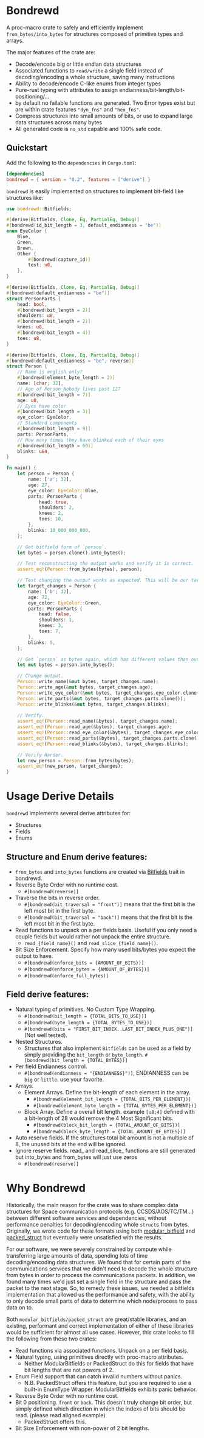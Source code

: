 # Bondrewd

A proc-macro crate to safely and efficiently implement `from_bytes/into_bytes` for structures composed of primitive types and arrays.

The major features of the crate are:

* Decode/encode big or little endian data structures
* Associated functions to `read/write` a single field instead of decoding/encoding a whole structure, saving many instructions
* Ability to decode/encode C-like enums from integer types
* Pure-rust typing with attributes to assign endianness/bit-length/bit-positioning/...
* by default no failable functions are generated. Two Error types exist but are within crate features `"dyn_fns"` and `"hex_fns"`.
* Compress structures into small amounts of bits, or use to expand large data structures across many bytes
* All generated code is `no_std` capable and 100% safe code.

## Quickstart

Add the following to the `dependencies` in `Cargo.toml`:

```toml
[dependencies]
bondrewd = { version = "0.2", features = ["derive"] }
```

`bondrewd` is easily implemented on structures to implement bit-field like structures like:
```rust
use bondrewd::Bitfields;

#[derive(Bitfields, Clone, Eq, PartialEq, Debug)]
#[bondrewd(id_bit_length = 3, default_endianness = "be")]
enum EyeColor {
    Blue,
    Green,
    Brown,
    Other {
        #[bondrewd(capture_id)]
        test: u8,
    },
}

#[derive(Bitfields, Clone, Eq, PartialEq, Debug)]
#[bondrewd(default_endianness = "be")]
struct PersonParts {
    head: bool,
    #[bondrewd(bit_length = 2)]
    shoulders: u8,
    #[bondrewd(bit_length = 2)]
    knees: u8,
    #[bondrewd(bit_length = 4)]
    toes: u8,
}

#[derive(Bitfields, Clone, Eq, PartialEq, Debug)]
#[bondrewd(default_endianness = "be", reverse)]
struct Person {
    // Name is english only?
    #[bondrewd(element_byte_length = 2)]
    name: [char; 32],
    // Age of Person Nobody lives past 127
    #[bondrewd(bit_length = 7)]
    age: u8,
    // Eyes have color
    #[bondrewd(bit_length = 3)]
    eye_color: EyeColor,
    // Standard components
    #[bondrewd(bit_length = 9)]
    parts: PersonParts,
    // How many times they have blinked each of their eyes
    #[bondrewd(bit_length = 60)]
    blinks: u64,
}

fn main() {
    let person = Person {
        name: ['a'; 32],
        age: 27,
        eye_color: EyeColor::Blue,
        parts: PersonParts {
            head: true,
            shoulders: 2,
            knees: 2,
            toes: 10,
        },
        blinks: 10_000_000_000,
    };

    // Get bitfield form of `person`.
    let bytes = person.clone().into_bytes();

    // Test reconstructing the output works and verify it is correct.
    assert_eq!(Person::from_bytes(bytes), person);

    // Test changing the output works as expected. This will be our target.
    let target_changes = Person {
        name: ['b'; 32],
        age: 72,
        eye_color: EyeColor::Green,
        parts: PersonParts {
            head: false,
            shoulders: 1,
            knees: 3,
            toes: 7,
        },
        blinks: 5,
    };

    // Get `person` as bytes again, which has different values than out target. 
    let mut bytes = person.into_bytes();

    // Change output.
    Person::write_name(&mut bytes, target_changes.name);
    Person::write_age(&mut bytes, target_changes.age);
    Person::write_eye_color(&mut bytes, target_changes.eye_color.clone());
    Person::write_parts(&mut bytes, target_changes.parts.clone());
    Person::write_blinks(&mut bytes, target_changes.blinks);
    
    // Verify.
    assert_eq!(Person::read_name(&bytes), target_changes.name);
    assert_eq!(Person::read_age(&bytes), target_changes.age);
    assert_eq!(Person::read_eye_color(&bytes), target_changes.eye_color.clone());
    assert_eq!(Person::read_parts(&bytes), target_changes.parts.clone());
    assert_eq!(Person::read_blinks(&bytes), target_changes.blinks);

    // Verify Harder.
    let new_person = Person::from_bytes(bytes);
    assert_eq!(new_person, target_changes);
}

```

# Usage Derive Details

`bondrewd` implements several derive attributes for:

* Structures
* Fields
* Enums

## Structure and Enum derive features:

* `from_bytes` and `into_bytes` functions are created via [Bitfields](https://docs.rs/bondrewd/0.1.3/bondrewd/trait.Bitfields.html) trait in bondrewd.
* Reverse Byte Order with no runtime cost.
  * `#[bondrewd(reverse)]`
* Traverse the bits in reverse order.
  * `#[bondrewd(bit_traversal = "front")]` means that the first bit is the left most bit in the first byte.
  * `#[bondrewd(bit_traversal = "back")]` means that the first bit is the left most bit in the first byte.
* Read functions to unpack on a per fields basis. Useful if you only need a couple fields but would rather not unpack the entire structure.
  * `read_{field_name}()` and `read_slice_{field_name}()`.
* Bit Size Enforcement. Specify how many used bits/bytes you expect the output to have.
  * `#[bondrewd(enforce_bits = {AMOUNT_OF_BITS})]`
  * `#[bondrewd(enforce_bytes = {AMOUNT_OF_BYTES})]`
  * `#[bondrewd(enforce_full_bytes)]`

## Field derive features:

* Natural typing of primitives. No Custom Type Wrapping.
  * `#[bondrewd(bit_length = {TOTAL_BITS_TO_USE})]`
  * `#[bondrewd(byte_length = {TOTAL_BYTES_TO_USE})]`
  * `#[bondrewd(bits = "FIRST_BIT_INDEX..LAST_BIT_INDEX_PLUS_ONE")]` (Not well tested).
* Nested Structures.
  * Structures that also implement `Bitfields` can be used as a field by simply providing the `bit_length` or `byte_length`. `#[bondrewd(bit_length = {TOTAL_BYTES})]`
* Per field Endianness control.
  * `#[bondrewd(endianness = "{ENDIANNESS}")]`, ENDIANNESS can be `big` or `little`. use your favorite.
* Arrays.
  * Element Arrays. Define the bit-length of each element in the array.
    * `#[bondrewd(element_bit_length = {TOTAL_BITS_PER_ELEMENT})]`
    * `#[bondrewd(element_byte_length = {TOTAL_BYTES_PER_ELEMENT})]`
  * Block Array. Define a overall bit length. example `[u8;4]` defined with a bit-length of 28 would remove the 4 Most Significant bits.
    * `#[bondrewd(block_bit_length = {TOTAL_AMOUNT_OF_BITS})]`
    * `#[bondrewd(block_byte_length = {TOTAL_AMOUNT_OF_BYTES})]`
* Auto reserve fields. If the structures total bit amount is not a multiple of 8, the unused bits at the end will be ignored.
* Ignore reserve fields. read_ and read_slice_ functions are still generated but into_bytes and from_bytes will just use zeros
  * `#[bondrewd(reserve)]`

# Why Bondrewd

Historically, the main reason for the crate was to share complex data structures for Space communication protocols (e.g. CCSDS/AOS/TC/TM...) between different software services and dependencies, without performance penalties for decoding/encoding whole `struct`s from bytes.
Originally, we wrote code for these formats using both [modular_bitfield](https://docs.rs/modular-bitfield/latest/modular_bitfield/) and [packed_struct](https://docs.rs/packed_struct/latest/packed_struct/) but eventually were unsatisfied with the results.

For our software, we were severely constrained by compute while transferring large amounts of data, spending lots of time decoding/encoding data structures.
We found that for certain parts of the communications services that we didn't need to decode the whole structure from bytes in order to process the communications packets.
In addition, we found many times we'd just set a single field in the structure and pass the packet to the next stage.
So, to remedy these issues, we needed a bitfields implementation that allowed us the performance and safety, with the ability to only decode small parts of data to determine which node/process to pass data on to.

Both `modular_bitfields/packed_struct` are great/stable libraries, and an existing, performant and correct implementation of either of these libraries would be sufficient for almost all use cases.
However, this crate looks to fill the following from these two crates:

* Read functions via associated functions. Unpack on a per field basis.
* Natural typing, using primitives directly with proc-macro attributes.
  * Neither ModularBitfields or PackedStruct do this for fields that have bit lengths that are not powers of 2.
* Enum Field support that can catch invalid numbers without panics. 
  * N.B. PackedStruct offers this feature, but you are required to use a built-in EnumType Wrapper. ModularBitfields exhibits panic behavior.
* Reverse Byte Order with no runtime cost.
* Bit 0 positioning. `front` or `back`. This doesn't truly change bit order, but simply defined which direction in which the indexs of bits should be read. (please read aligned example)
  * PackedStruct offers this.
* Bit Size Enforcement with non-power of 2 bit lengths.

